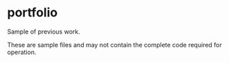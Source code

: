 portfolio
=========

Sample of previous work.

These are sample files and may not contain
the complete code required for operation.




